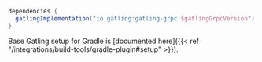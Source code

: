 ```gradle
dependencies {
  gatlingImplementation("io.gatling:gatling-grpc:$gatlingGrpcVersion")
}
```

Base Gatling setup for Gradle is [documented here]({{< ref "/integrations/build-tools/gradle-plugin#setup" >}}).
